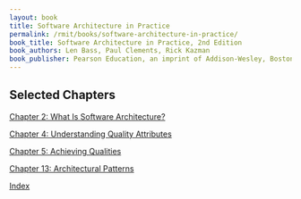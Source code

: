 ```yaml
---
layout: book
title: Software Architecture in Practice
permalink: /rmit/books/software-architecture-in-practice/
book_title: Software Architecture in Practice, 2nd Edition
book_authors: Len Bass, Paul Clements, Rick Kazman
book_publisher: Pearson Education, an imprint of Addison-Wesley, Boston MA, 2003
---
```


## Selected Chapters

[Chapter 2: What Is Software Architecture?](./chapter-02/)

[Chapter 4: Understanding Quality Attributes](./chapter-04/)

[Chapter 5: Achieving Qualities](./chapter-05/)

[Chapter 13: Architectural Patterns](./chapter-13/)

<p><a href="../">Index</a></p>

